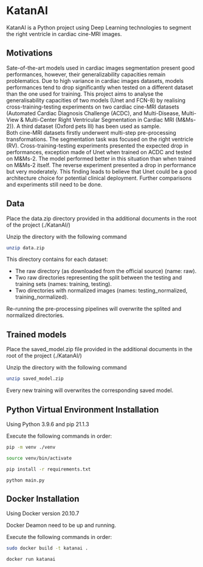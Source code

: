 # KatanAI

KatanAI is a Python project using Deep Learning technologies to segment the right 
ventricle in cardiac cine-MRI images.

## Motivations 

Sate-of-the-art models used in cardiac images segmentation present good performances, however, their generalizability 
capacities remain problematics. Due to high variance in cardiac images datasets, models performances tend to drop 
significantly when tested on a different dataset than the one used for training. This project aims to analyse the 
generalisability capacities of two models (Unet and FCN-8) by realising cross-training-testing experiments on two 
cardiac cine-MRI datasets (Automated Cardiac Diagnosis Challenge (ACDC), and Multi-Disease, Multi-View & Multi-Center 
Right Ventricular Segmentation in Cardiac MRI (M&Ms-2)). A third dataset (Oxford pets III) has been used as sample.  
Both cine-MRI datasets firstly underwent multi-step pre-processing transformations. The segmentation task was focused 
on the right ventricle (RV). Cross-training-testing experiments presented the expected drop in performances, exception 
made of Unet when trained on ACDC and tested on M&Ms-2. The model performed better in this situation than when trained 
on M&Ms-2 itself. The reverse experiment presented a drop in performance but very moderately. This finding leads to 
believe that Unet could be a good architecture choice for potential clinical deployment. Further comparisons and 
experiments still need to be done.

## Data
Place the data.zip directory provided in tha additional documents in the root of the project (./KatanAI/) 

Unzip the directory with the following command

```bash
unzip data.zip
```

This directory contains for each dataset:
- The raw directory (as downloaded from the official source) (name: raw).
- Two raw directories representing the split between the testing and training sets (names: training, testing). 
- Two directories with normalized images (names: testing_normalized, training_normalized).

Re-running the pre-processing pipelines will overwrite the splited and normalized directories. 

## Trained models

Place the saved_model.zip file provided in the additional documents in the root of the project (./KatanAI/)

Unzip the directory with the following command

```bash
unzip saved_model.zip
```

Every new training will overwrites the corresponding saved model.

## Python Virtual Environment Installation
Using Python 3.9.6 and pip 21.1.3 

Execute the following commands in order:
```bash
pip -m venv ./venv
```

```bash
source venv/bin/activate
```

```bash
pip install -r requirements.txt
```

```
python main.py
```

## Docker Installation
Using Docker version 20.10.7

Docker Deamon need to be up and running. 

Execute the following commands in order: 
```bash
sudo docker build -t katanai .
```

```bash
docker run katanai
```
